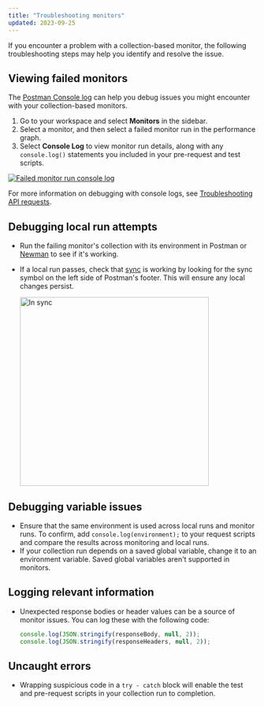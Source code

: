 ```yaml
---
title: "Troubleshooting monitors"
updated: 2023-09-25
---
```


If you encounter a problem with a collection-based monitor, the following troubleshooting steps may help you identify and resolve the issue.

## Viewing failed monitors

The [Postman Console log](/docs/monitoring-your-api/viewing-monitor-results/#console-log) can help you debug issues you might encounter with your collection-based monitors.

1. Go to your workspace and select **Monitors** in the sidebar.
1. Select a monitor, and then select a failed monitor run in the performance graph.
1. Select **Console Log** to view monitor run details, along with any `console.log()` statements you included in your pre-request and test scripts.

[![Failed monitor run console log](https://assets.postman.com/postman-docs/monitor-console-log-failed-run.jpg)](https://assets.postman.com/postman-docs/monitor-console-log-failed-run.jpg)

For more information on debugging with console logs, see [Troubleshooting API requests](/docs/sending-requests/troubleshooting-api-requests/).

## Debugging local run attempts

* Run the failing monitor's collection with its environment in Postman or [Newman](/docs/collections/using-newman-cli/command-line-integration-with-newman/) to see if it's working.
* If a local run passes, check that [sync](/docs/getting-started/basics/syncing/) is working by looking for the sync symbol on the left side of Postman's footer. This will ensure any local changes persist.

    <img alt="In sync" src="https://assets.postman.com/postman-docs/v10/syncing-understanding-sync-states-v10-18.jpg" width="383px"/>

## Debugging variable issues

* Ensure that the same environment is used across local runs and monitor runs. To confirm, add `console.log(environment);` to your request scripts and compare the results across monitoring and local runs.
* If your collection run depends on a saved global variable, change it to an environment variable. Saved global variables aren't supported in monitors.

## Logging relevant information

* Unexpected response bodies or header values can be a source of monitor issues. You can log these with the following code:

    ```js
    console.log(JSON.stringify(responseBody, null, 2));
    console.log(JSON.stringify(responseHeaders, null, 2));
    ```

## Uncaught errors

* Wrapping suspicious code in a `try - catch` block will enable the test and pre-request scripts in your collection run to completion.
